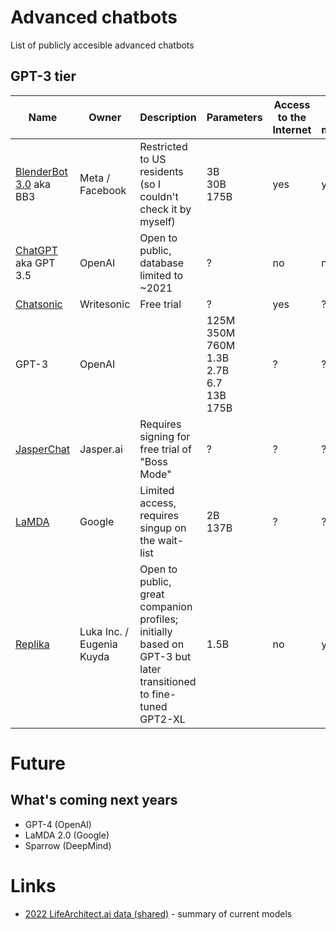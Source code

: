 # Advanced chatbots
List of publicly accesible advanced chatbots

## GPT-3 tier
Name | Owner | Description | Parameters | Access to the Internet | Long-term memory | Generate images | Lanugages | Research Papers
--- | --- | --- | --- | --- | --- | --- | --- | ---
[BlenderBot 3.0](https://blenderbot.ai/) aka BB3 | Meta / Facebook | Restricted to US residents (so I couldn't check it by myself) | 3B<br>30B<br>175B | yes | yes | ? | English | [link](https://arxiv.org/abs/2208.03188)
[ChatGPT](https://chat.openai.com/chat) aka GPT 3.5 | OpenAI | Open to public, database limited to ~2021 | ? | no | no | no | Multilanguage | ?
[Chatsonic](https://writesonic.com/chat) | Writesonic | Free trial | ? | yes | ? | yes | ? | ?
GPT-3 | OpenAI | | 125M<br>350M<br>760M<br>1.3B<br>2.7B<br>6.7<br>13B<br>175B | ? | ? | ? | English (primarily), German, Romanian and possibly others incidentally | [link](https://arxiv.org/abs/2005.14165)
[JasperChat](https://app.jasper.ai/) | Jasper.ai | Requires signing for free trial of "Boss Mode" | ? | ? | ? | ? | ? | ?
[LaMDA](aitestkitchen.withgoogle.com) | Google | Limited access, requires singup on the wait-list | 2B<br>137B | ? | ? | ? | ? | [link](https://arxiv.org/pdf/2201.08239.pdf)
[Replika](https://replika.ai/) | Luka Inc. / Eugenia Kuyda | Open to public, great companion profiles; initially based on GPT-3 but later transitioned to fine-tuned GPT2-XL | 1.5B | no | yes | no | English | ?

# Future

## What's coming next years

* GPT-4 (OpenAI)
* LaMDA 2.0 (Google)
* Sparrow (DeepMind)

# Links

* [2022 LifeArchitect.ai data (shared)](https://docs.google.com/spreadsheets/d/1O5KVQW1Hx5ZAkcg8AIRjbQLQzx2wVaLl0SqUu-ir9Fs/edit#gid=1158069878) - summary of current models
